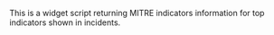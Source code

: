 This is a widget script returning MITRE indicators information for top indicators shown in incidents.